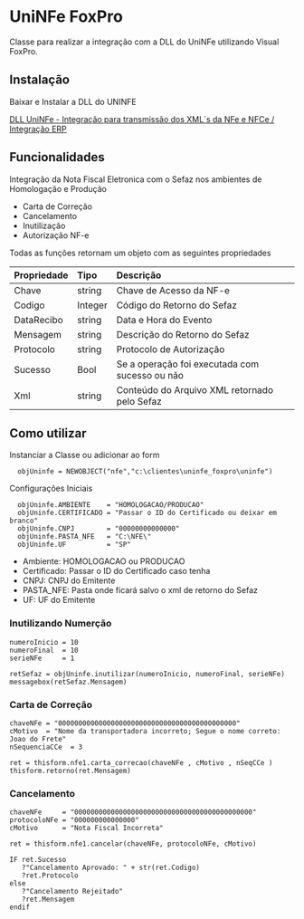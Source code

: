 
# UniNFe FoxPro

Classe para realizar a integração com a DLL do UniNFe utilizando Visual FoxPro.

## Instalação

Baixar e Instalar a DLL do UNINFE

[DLL UniNFe - Integração para transmissão dos XML´s da NFe e NFCe / Integração ERP](https://unimake.com.br/downloads)
## Funcionalidades

Integração da Nota Fiscal Eletronica com o Sefaz nos ambientes de Homologação e Produção

- Carta de Correção
- Cancelamento
- Inutilização
- Autorização NF-e

Todas as funções retornam um objeto com as seguintes propriedades

| Propriedade   | Tipo       | Descrição                           |
| :---------- | :--------- | :---------------------------------- |
| Chave | string | Chave de Acesso da NF-e |
| Codigo | Integer | Código do Retorno do Sefaz |
| DataRecibo | string | Data e Hora do Evento |
| Mensagem | string | Descrição do Retorno do Sefaz |
| Protocolo | string | Protocolo de Autorização |
| Sucesso | Bool | Se a operação foi executada com sucesso ou não |
| Xml | string | Conteúdo do Arquivo XML retornado pelo Sefaz |

## Como utilizar
Instanciar a Classe ou adicionar ao form

```Cobol
  objUninfe = NEWOBJECT("nfe","c:\clientes\uninfe_foxpro\uninfe")
```

Configurações Iniciais

```Cobol
  objUninfe.AMBIENTE    = "HOMOLOGACAO/PRODUCAO"
  objUninfe.CERTIFICADO = "Passar o ID do Certificado ou deixar em branco"
  objUninfe.CNPJ        = "00000000000000"
  objUninfe.PASTA_NFE   = "C:\NFE\"
  objUninfe.UF          = "SP"
```
- Ambiente: HOMOLOGACAO ou PRODUCAO
- Certificado: Passar o ID do Certificado caso tenha
- CNPJ: CNPJ do Emitente
- PASTA_NFE: Pasta onde ficará salvo o xml de retorno do Sefaz
- UF: UF do Emitente

### Inutilizando Numerção
```Cobol
numeroInicio = 10
numeroFinal  = 10
serieNFe     = 1

retSefaz = objUninfe.inutilizar(numeroInicio, numeroFinal, serieNFe)
messagebox(retSefaz.Mensagem)

```

### Carta de Correção
```Cobol
chaveNFe = "00000000000000000000000000000000000000000000"
cMotivo  = "Nome da transportadora incorreto; Segue o nome correto: Joao do Frete"
nSequenciaCCe  = 3

ret = thisform.nfe1.carta_correcao(chaveNFe , cMotivo , nSeqCCe )
thisform.retorno(ret.Mensagem)

```

### Cancelamento
```Cobol
chaveNFe     = "00000000000000000000000000000000000000000000"
protocoloNFe = "000000000000000"
cMotivo      = "Nota Fiscal Incorreta"

ret = thisform.nfe1.cancelar(chaveNFe, protocoloNFe, cMotivo)

IF ret.Sucesso
   ?"Cancelamento Aprovado: " + str(ret.Codigo)
   ?ret.Protocolo
else
   ?"Cancelamento Rejeitado"
   ?ret.Mensagem
endif 

```
